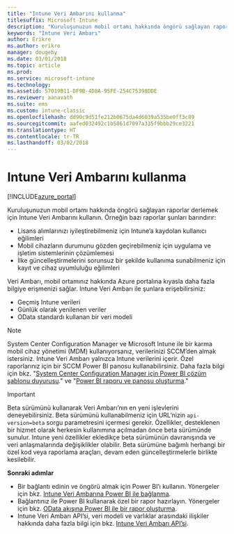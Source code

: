 ```yaml
---
title: "Intune Veri Ambarını kullanma"
titlesuffix: Microsoft Intune
description: "Kuruluşunuzun mobil ortamı hakkında öngörü sağlayan raporlar derlemek için Intune Veri Ambarını kullanın."
keywords: "Intune Veri Ambarı"
author: Erikre
ms.author: erikre
manager: dougeby
ms.date: 03/01/2018
ms.topic: article
ms.prod: 
ms.service: microsoft-intune
ms.technology: 
ms.assetid: 57019B11-DF9B-4D8A-95FE-254C75398DDE
ms.reviewer: aanavath
ms.suite: ems
ms.custom: intune-classic
ms.openlocfilehash: dd90c9d51fe212b0675da4d6039a535be0ff3c89
ms.sourcegitcommit: aafed032492c1b5861d7097a335f9bbb29ce3221
ms.translationtype: HT
ms.contentlocale: tr-TR
ms.lasthandoff: 03/02/2018
---
```

# <a name="use-the-intune-data-warehouse"></a>Intune Veri Ambarını kullanma

[!INCLUDE[azure_portal](./includes/azure_portal.md)]

Kuruluşunuzun mobil ortamı hakkında öngörü sağlayan raporlar derlemek için Intune Veri Ambarını kullanın. Örneğin bazı raporlar şunları barındırır:
-   Lisans alımlarınızı iyileştirebilmeniz için Intune’a kaydolan kullanıcı eğilimleri
-   Mobil cihazların durumunu gözden geçirebilmeniz için uygulama ve işletim sistemlerinin çözümlemesi
-   İlke güncelleştirmelerini sorunsuz bir şekilde kullanıma sunabilmeniz için kayıt ve cihaz uyumluluğu eğilimleri

Veri Ambarı, mobil ortamınız hakkında Azure portalına kıyasla daha fazla bilgiye erişmenizi sağlar. Intune Veri Ambarı ile şunlara erişebilirsiniz:

  -  Geçmiş Intune verileri
  -  Günlük olarak yenilenen veriler
  -  OData standardı kullanan bir veri modeli

> [!Note]
> System Center Configuration Manager ve Microsoft Intune ile bir karma mobil cihaz yönetimi (MDM) kullanıyorsanız, verilerinizi SCCM’den almak istersiniz. Intune Veri Ambarı yalnızca Intune verilerini içerir. Özel raporlarınız için bir SCCM Power BI panosu kullanabilirsiniz. Daha fazla bilgi için bkz. "[System Center Configuration Manager için Power BI çözüm şablonu duyurusu]( https://powerbi.microsoft.com/blog/sccm-solution-template)." ve "[Power BI raporu ve panosu oluşturma](https://docs.microsoft.com/dynamics365/unified-operations/dev-itpro/analytics/create-powerbi-report-dashboard)."


> [!Important]  
> Beta sürümünü kullanarak Veri Ambarı’nın en yeni işlevlerini deneyebilirsiniz. Beta sürümünü kullanabilmeniz için URL’nizin `api-version=beta` sorgu parametresini içermesi gerekir. Özellikler, desteklenen bir hizmet olarak herkesin kullanımına açılmadan önce beta sürümünde sunulur. Intune yeni özellikler ekledikçe beta sürümünün davranışında ve veri anlaşmalarında değişiklikler olabilir. Beta sürümüne bağımlı herhangi bir özel kod veya raporlama araçları, devam eden güncelleştirmelerle birlikte kesilebilir.

**Sonraki adımlar**

- Bir bağlantı edinin ve öngörü almak için Power BI’ı kullanın. Yönergeler için bkz. [Intune Veri Ambarına Power BI ile bağlanma](reports-proc-get-a-link-powerbi.md).
- Bağlantınız ile Power BI kullanarak özel bir rapor hazırlayın. Yönergeler için bkz. [OData akışına Power BI ile bir rapor oluşturma](reports-proc-create-with-odata.md).
- Intune Veri Ambarı API’si, veri modeli ve varlıklar arasındaki ilişkiler hakkında daha fazla bilgi için<!-- , and an example of creating a custom client to retrieve data,--> bkz. [Intune Veri Ambarı API’si](reports-nav-intune-data-warehouse.md).